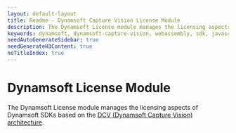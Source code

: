```yaml
---
layout: default-layout
title: Readme - Dynamsoft Capture Vision License Module
description: The Dynamsoft License module manages the licensing aspects of all Dynamsoft SDKs compliant with the Dynamsoft Capture Vision architecture.
keywords: dynamsoft, dynamsoft-capture-vision, webassembly, sdk, javascript, typescript, license
needAutoGenerateSidebar: true
needGenerateH3Content: true
noTitleIndex: true
---
```


# Dynamsoft License Module

The Dynamsoft License module manages the licensing aspects of Dynamsoft SDKs based on the [DCV (Dynamsoft Capture Vision) architecture](https://www.dynamsoft.com/capture-vision/docs/core/architecture/index.html).